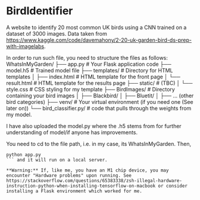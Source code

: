 # BirdIdentifier
A website to identify 20 most common UK birds using a CNN trained on a dataset of 3000 images. Data taken from https://www.kaggle.com/code/davemahony/2-20-uk-garden-bird-ds-prep-with-imagelabs. 

In order to run such file, you need to structure the files as follows: 
WhatsInMyGarden/
├── app.py    # Your Flask application code
├── model.h5   # Trained model file
├── templates/           # Directory for HTML templates
│   ├── index.html       # HTML template for the front page
│   └── result.html     # HTML template for the results page
├── static/              # (TBC)
│   └── style.css        # CSS styling for my template
├── BirdImages/          # Directory containing your bird images
│   ├── Blackbird/
│   ├── Bluetit/
│   ├── ... (other bird categories)
├── venv/                 # Your virtual environment (if you need one (See later on))
└── bird_classifier.py/    # code that pulls through the weights from my model.

I have also uploaded the model.py where the .h5 stems from for further understanding of model/if anyone has improvements.

You need to cd to the file path, i.e. in my case, its WhatsInMyGarden.
Then, 
```
python app.py
``` and it will run on a local server.

**Warning:** If, like me, you have an M1 chip device, you may encounter "Hardware problems" upon running. See https://stackoverflow.com/questions/65383338/zsh-illegal-hardware-instruction-python-when-installing-tensorflow-on-macbook or consider installing a Flask environment which worked for me.
